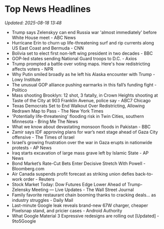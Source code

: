 # Top News Headlines

_Updated: 2025-08-18 13:48_

- Trump says Zelenskyy can end Russia war 'almost immediately' before White House meet - ABC News
- Hurricane Erin to churn up life-threatening surf and rip currents along US East Coast and Bermuda - CNN
- Bolivia set to elect first non-left wing president in two decades - BBC
- GOP-led states sending National Guard troops to D.C. - Axios
- Trump prompted a battle over voting maps. Here's how redistricting affects voters - NPR
- Why Putin smiled broadly as he left his Alaska encounter with Trump - Lowy Institute
- The unusual GOP alliance pushing earmarks in this fall’s funding fight - Politico
- Mass shooting Brooklyn: 12 shot, 3 fatally, in Crown Heights shooting at Taste of the City at 903 Franklin Avenue, police say - ABC7 Chicago
- Texas Democrats Set to End Walkout Over Redistricting, Allowing Redrawn Map to Pass - The New York Times
- 'Potentially life-threatening' flooding risk in Twin Cities, southern Minnesota - Bring Me The News
- What we know about devastating monsoon floods in Pakistan - BBC
- Zamir says IDF approving plans for war’s next stage ahead of Gaza City offensive - The Times of Israel
- Israel’s growing frustration over the war in Gaza erupts in nationwide protests - AP News
- Iraq starts excavation of large mass grave left by Islamic State - AP News
- Bond Market’s Rate-Cut Bets Enter Decisive Stretch With Powell - Bloomberg.com
- Air Canada suspends profit forecast as striking union defies back-to-work order - Reuters
- Stock Market Today: Dow Futures Edge Lower Ahead of Trump-Zelensky Meeting — Live Updates - The Wall Street Journal
- Family favorite restaurant chain booming thanks to cracking deals… as industry struggles - Daily Mail
- Last-minute Google leak reveals brand-new 67W charger, cheaper Pixelsnap stand, and pricier cases - Android Authority
- What Google Material 3 Expressive redesigns are rolling out [Updated] - 9to5Google